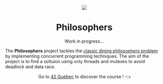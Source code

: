<p align="center">
  <img src="https://github.com/LaOuede/42-project-badges/blob/main/badges/philosopherse.png" />
</p>

<h1 align=center>Philosophers</h1>

<p align=center>
Work in progress...

The <b>Philosophers</b> project tackles the [classic dining philosophers problem](https://en.wikipedia.org/wiki/Dining_philosophers_problem) by implementing concurrent programming techniques.
The aim of the project is to find a soltuion using only threads and mutexes to avoid deadlock and data race.
</p>

<div align="center">

Go to [42 Québec](https://42quebec.com/) to discover the course ! 👈
</div>

